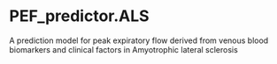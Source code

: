 # PEF_predictor.ALS
A prediction model for peak expiratory flow derived from venous blood biomarkers and clinical factors in Amyotrophic lateral sclerosis
